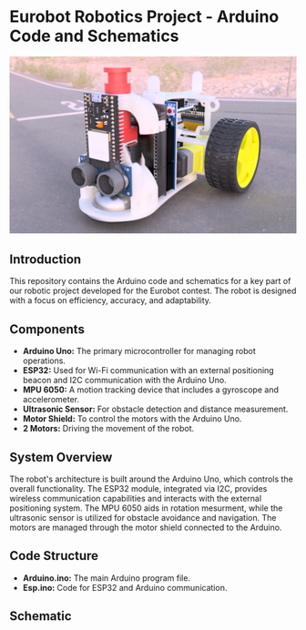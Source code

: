 # Eurobot Robotics Project - Arduino Code and Schematics
![Screenshot](https://raw.githubusercontent.com/TardyNoe/ECAM_Eurobot_2024_TeamErasmus/main/Robot/3D.png)
## Introduction

This repository contains the Arduino code and schematics for a key part of our robotic project developed for the Eurobot contest. The robot is designed with a focus on efficiency, accuracy, and adaptability.

## Components

- **Arduino Uno:** The primary microcontroller for managing robot operations.
- **ESP32:** Used for Wi-Fi communication with an external positioning beacon and I2C communication with the Arduino Uno.
- **MPU 6050:** A motion tracking device that includes a gyroscope and accelerometer.
- **Ultrasonic Sensor:** For obstacle detection and distance measurement.
- **Motor Shield:** To control the motors with the Arduino Uno.
- **2 Motors:** Driving the movement of the robot.

## System Overview

The robot's architecture is built around the Arduino Uno, which controls the overall functionality. The ESP32 module, integrated via I2C, provides wireless communication capabilities and interacts with the external positioning system. The MPU 6050 aids in rotation mesurment, while the ultrasonic sensor is utilized for obstacle avoidance and navigation. The motors are managed through the motor shield connected to the Arduino.

## Code Structure

- **Arduino.ino:** The main Arduino program file.
- **Esp.ino:** Code for ESP32 and Arduino communication.

## Schematic
